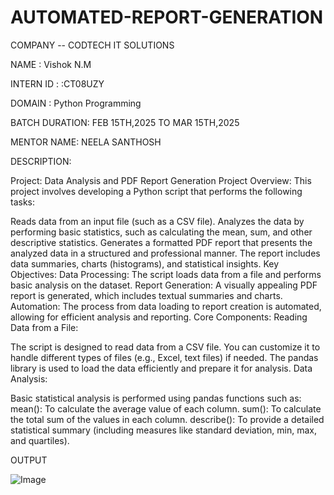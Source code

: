 # AUTOMATED-REPORT-GENERATION

COMPANY -- CODTECH IT SOLUTIONS

NAME : Vishok N.M

INTERN ID : :CT08UZY

DOMAIN : Python Programming

BATCH DURATION: FEB 15TH,2025 TO MAR 15TH,2025

MENTOR NAME: NEELA SANTHOSH

DESCRIPTION:

Project: Data Analysis and PDF Report Generation
Project Overview:
This project involves developing a Python script that performs the following tasks:

Reads data from an input file (such as a CSV file).
Analyzes the data by performing basic statistics, such as calculating the mean, sum, and other descriptive statistics.
Generates a formatted PDF report that presents the analyzed data in a structured and professional manner. The report includes data summaries, charts (histograms), and statistical insights.
Key Objectives:
Data Processing: The script loads data from a file and performs basic analysis on the dataset.
Report Generation: A visually appealing PDF report is generated, which includes textual summaries and charts.
Automation: The process from data loading to report creation is automated, allowing for efficient analysis and reporting.
Core Components:
Reading Data from a File:

The script is designed to read data from a CSV file. You can customize it to handle different types of files (e.g., Excel, text files) if needed.
The pandas library is used to load the data efficiently and prepare it for analysis.
Data Analysis:

Basic statistical analysis is performed using pandas functions such as:
mean(): To calculate the average value of each column.
sum(): To calculate the total sum of the values in each column.
describe(): To provide a detailed statistical summary (including measures like standard deviation, min, max, and quartiles).

OUTPUT

![Image](https://github.com/user-attachments/assets/0a31ee0f-5c56-430b-8cfd-fb3fafda8c3c)
